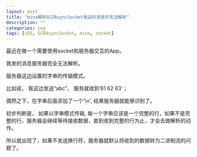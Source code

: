 ```yaml
---
layout: post
title: "mina解析GCDAsyncSocket发送的消息时无法解析"
description: ""
categories: Log
tags: [iOS, GCDAsyncSocket, mina, socket]
---
```


最近在做一个需要使用socket和服务器交互的App。  

我发的消息服务器完全无法解析。  

服务器这边设置的字串的传输模式。  

比如说， 我这边发送“abc”， 服务就收到’61 62 63‘；  

偶然之下，在字串后面添加了一个'\n', 结果服务器就能够识别了。

初步判断是， 如果以字串模式传输, 每一个字串应该是一个完整的行，如果不是完整的行，服务器会继续等待接收数据，直到收到完整的行为止，才会去做解析的动作。  

所以就出现了，如果不发送换行符，服务器就默认将收到的数据转为二进制流的问题了。  